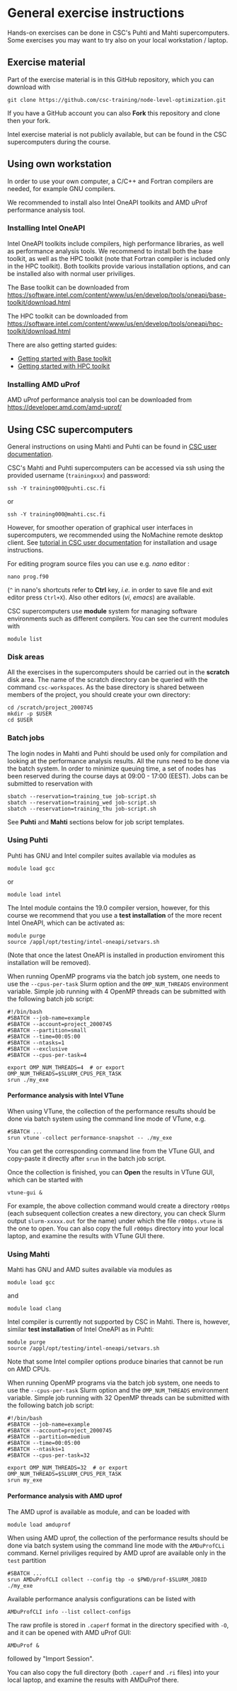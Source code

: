 # General exercise instructions

Hands-on exercises can be done in CSC's Puhti and Mahti
supercomputers. Some exercises you may want to try also on your local
workstation / laptop.

## Exercise material

Part of the exercise material is in this GitHub repository, which you
can download with

```
git clone https://github.com/csc-training/node-level-optimization.git
```

If you have a GitHub account you can also **Fork** this repository and
clone then your fork. 

Intel exercise material is not publicly available, but can be found
in the CSC supercomputers during the course.

## Using own workstation

In order to use your own computer, a C/C++ and Fortran compilers are
needed, for example GNU compilers.

We recommended to install also Intel OneAPI toolkits and AMD uProf
performance analysis tool.

### Installing Intel OneAPI

Intel OneAPI toolkits include compilers, high performance libraries,
as well as performance analysis tools. We recommend to install both
the base toolkit, as well as the HPC toolkit (note that Fortran
compiler is included only in the HPC toolkit). Both toolkits provide
various installation options, and can be installed also with normal
user priviliges.

The Base toolkit can be downloaded from
https://software.intel.com/content/www/us/en/develop/tools/oneapi/base-toolkit/download.html

The HPC toolkit can be downloaded from
https://software.intel.com/content/www/us/en/develop/tools/oneapi/hpc-toolkit/download.html

There are also getting started guides:

- [Getting started with Base
  toolkit](https://software.intel.com/content/www/us/en/develop/documentation/get-started-with-intel-oneapi-base-linux/top.html)
- [Getting started with HPC
  toolkit](https://software.intel.com/content/www/us/en/develop/documentation/get-started-with-intel-oneapi-hpc-linux/top.html)
  
### Installing AMD uProf

AMD uProf performance analysis tool can be downloaded from
https://developer.amd.com/amd-uprof/

## Using CSC supercomputers

General instructions on using Mahti and Puhti can be found in [CSC user
documentation](https://docs.csc.fi/computing/overview/).

CSC's Mahti and Puhti supercomputers can be accessed via ssh using the
provided username (`trainingxxx`) and password:
```
ssh -Y training000@puhti.csc.fi
```
or
```
ssh -Y training000@mahti.csc.fi
```
However, for smoother operation of graphical user interfaces in
supercomputers, we recommended using the NoMachine remote
desktop client. See [tutorial in CSC user
documentation](https://docs.csc.fi/support/tutorials/nomachine-usage/)
for installation and usage instructions.

For editing program source files you can use e.g. *nano* editor :

```
nano prog.f90
```
(`^` in nano's shortcuts refer to **Ctrl** key, *i.e.* in order to save file and exit editor press `Ctrl+X`).
Also other editors (*vi*, *emacs*) are available.

CSC supercomputers use **module** system for managing software
environments such as different compilers. You can see the current
modules with
```
module list
```

### Disk areas

All the exercises in the supercomputers should be carried out in the
**scratch** disk area. The name of the scratch directory can be
queried with the command `csc-workspaces`. As the base directory is
shared between members of the project, you should create your own
directory:
```
cd /scratch/project_2000745
mkdir -p $USER
cd $USER
```

### Batch jobs

The login nodes in Mahti and Puhti should be used only for compilation
and looking at the performance analysis results. All the runs need to
be done via the batch system. In order to minimize queuing time, a set
of nodes has been reserved during the course days at 09:00 - 17:00 (EEST).
Jobs can be submitted to reservation with
```
sbatch --reservation=training_tue job-script.sh
sbatch --reservation=training_wed job-script.sh
sbatch --reservation=training_thu job-script.sh
```

See **Puhti** and **Mahti** sections below for job script templates.

### Using Puhti

Puhti has GNU and Intel compiler suites available via modules as
```
module load gcc
```
or
```
module load intel
```
The Intel module contains the 19.0 compiler version, however, for this
course we recommend that you use a **test installation** of the more recent
Intel OneAPI, which can be activated as:
```
module purge
source /appl/opt/testing/intel-oneapi/setvars.sh
```
(Note that once the latest OneAPI is installed in production
enviroment this installation will be removed).

When running OpenMP programs via the batch job system, one needs to use the `--cpus-per-task` Slurm option and the `OMP_NUM_THREADS` environment variable. 
Simple job running with 4 OpenMP threads can be submitted with the following batch job script:
```
#!/bin/bash
#SBATCH --job-name=example
#SBATCH --account=project_2000745
#SBATCH --partition=small
#SBATCH --time=00:05:00
#SBATCH --ntasks=1
#SBATCH --exclusive
#SBATCH --cpus-per-task=4

export OMP_NUM_THREADS=4  # or export OMP_NUM_THREADS=$SLURM_CPUS_PER_TASK
srun ./my_exe
```

#### Performance analysis with Intel VTune

When using VTune, the collection of the performance results should be
done via batch system using the command line mode of VTune, e.g.
```
#SBATCH ...
srun vtune -collect performance-snapshot -- ./my_exe
```
You can get the corresponding command line from the VTune GUI, and
copy-paste it directly after `srun` in the batch job script.

Once the collection is finished, you can **Open** the results in VTune
GUI, which can be started with
```
vtune-gui &
```
For example, the above collection command would create a directory
`r000ps` (each subsequent collection creates a new directory, you can
check Slurm output `slurm-xxxxx.out` for the name) under which the
file `r000ps.vtune` is the one to open. You can also copy the full
`r000ps` directory into your local laptop, and examine the results
with VTune GUI there.

### Using Mahti

Mahti has GNU and AMD suites available via modules as
```
module load gcc
```
and
```
module load clang
```

Intel compiler is currently not supported by CSC in Mahti. There is, however, 
 similar **test installation** of Intel OneAPI as in Puhti:
```
module purge
source /appl/opt/testing/intel-oneapi/setvars.sh
```
Note that some Intel compiler options produce binaries that cannot be run on AMD CPUs.


When running OpenMP programs via the batch job system, one needs to use the `--cpus-per-task` Slurm option and the `OMP_NUM_THREADS` environment variable. 
Simple job running with 32 OpenMP threads can be submitted with the following batch job script:
```
#!/bin/bash
#SBATCH --job-name=example
#SBATCH --account=project_2000745
#SBATCH --partition=medium
#SBATCH --time=00:05:00
#SBATCH --ntasks=1
#SBATCH --cpus-per-task=32

export OMP_NUM_THREADS=32  # or export OMP_NUM_THREADS=$SLURM_CPUS_PER_TASK
srun my_exe
```

#### Performance analysis with AMD uprof

The AMD uprof is available as module, and can be loaded with
```
module load amduprof
```

When using AMD uprof, the collection of the performance results should be
done via batch system using the command line mode with the
`AMDuProfCLi` command. Kernel priviliges required by AMD uprof are available only in the `test` partition

```
#SBATCH ...
srun AMDuProfCLI collect --config tbp -o $PWD/prof-$SLURM_JOBID ./my_exe
```
Available performance analysis configurations can be listed with 
```
AMDuProfCLI info --list collect-configs
```

The raw profile is stored in `.caperf` format in the directory
specified with `-O`, and it can be opened with AMD uProf GUI:
```
AMDuProf &
```
followed by "Import Session". 

You can also copy the full directory (both `.caperf` and `.ri` files)
into your local laptop, and examine the results
with AMDuProf there.



